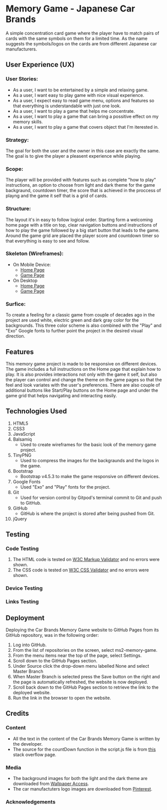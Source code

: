 # Memory Game - Japanese Car Brands

 A simple concentration card game where the player have to match pairs of cards with the same symbols on them for a limited time.
As the name suggests the symbols/logos on the cards are from different Japanese car manufacturers.

## User Experience (UX)

### User Stories:
* As a user, I want to be entertained by a simple and relaxing game.
* As a user, I want easy to play game with nice visual experience.
* As a user, I expect easy to read game menu, options and features so that everything is understandable with just one look.
* As a user, I want to play a game that helps me concentrate.
* As a user, I want to play a game that can bring a possitive effect on my memory skills.
* As a user, I want to play a game that covers object that I'm iterested in.

### Strategy:

 The goal for both the user and the owner in this case are exactly the same. The goal is to give the player a pleasent experience while playing. 

### Scope: 

 The player will be provided with features such as complete "how to play" instructions, an option to choose from light and dark theme for the game backgraund, 
countdown timer, the score that is achieved in the proccess of playng and the game it self that is a grid of cards.

### Structure:

  The layout it's in easy to follow logical order. Starting form a welcoming home page with a title on top, 
 clear navigation buttons and instructions of how to play the game followed by a big start button that leads to the game.
 Around the game grid are placed the player score and countdown timer so that everything is easy to see and follow.

### Skeleton (Wireframes):

* On Mobile Device:
   - [Home Page](https://raw.githubusercontent.com/dimitar-4/ms2-memory-game/master/assets/wireframes/Home%20Mobile.png)
   - [Game Page](https://raw.githubusercontent.com/dimitar-4/ms2-memory-game/master/assets/wireframes/Game%20Mobile.png)
* On Desktop
   - [Home Page](https://raw.githubusercontent.com/dimitar-4/ms2-memory-game/master/assets/wireframes/Home%20Desktop.png)
   - [Game Page](https://raw.githubusercontent.com/dimitar-4/ms2-memory-game/master/assets/wireframes/Game%20Desktop.png)

### Surfice:

 To create a feeling for a classic game from couple of decades ago in the project are used white, 
electric green and dark gray color for the backgrounds. This three color scheme is also combined 
with the "Play" and "Exo" Google fonts to further point the project in the desired visual direction.

## Features

 This memory game project is made to be responsive on different devices. The game includes a full instructions on the Home page that 
explain how to play. It is also provides interactions not only with the game it self, 
but also the player can control and change the theme on the game pages so that the feel and look variates with the user's preferences. 
There are also couple of additional buttons like Start/Play buttons on the Home page and under the game grid that helps navigating and interacting easily.  

## Technologies Used 

1. HTML5
2. CSS3
3. JavaScript 
4. Balsamiq
   - Used to create wireframes for the basic look of the memory game project.
5. TinyPNG
   - Used to compress the images for the backgraunds and the logos in the game.
6. Bootstrap
   - Bootstrap v4.5.3 to make the game responsive on different devices.
7. Google Fonts
   - Used "Exo" and "Play" fonts for the project.
8. Git
   - Used for version control by Gitpod's terminal commit to Git and push to GitHub.
9. GitHub
   - GitHub is where the project is stored after being pushed from Git.
10. jQuery

## Testing

### Code Testing

1. The HTML code is tested on [W3C Markup Validator](https://validator.w3.org/#validate_by_input) and no errors were shown.
2. The CSS code is tested on [W3C CSS Validator](https://jigsaw.w3.org/css-validator/#validate_by_input) and no errors were shown.

### Device Testing

### Links Testing

## Deployment

Deploying the Car Brands Memory Game website to GitHub Pages from its GitHub repository, was in the following order:

1. Log into GitHub.
2. From the list of repositories on the screen, select ms2-memory-game.
3. From the menu items near the top of the page, select Settings.
4. Scroll down to the GitHub Pages section.
5. Under Source click the drop-down menu labelled None and select Master Branch
6. When Master Branch is selected press the Save button on the right and the page is automatically refreshed, the website is now deployed.
7. Scroll back down to the GitHub Pages section to retrieve the link to the deployed website.
8. Run the link in the browser to open the website.

## Credits

### Content

* All the text in the content of the Car Brands Memory Game is written by the developer.
* The source for the countDown function in the script.js file is from [this](https://stackoverflow.com/questions/35299413/1-min-countdown-javascript) stack overflow page. 

### Media

* The background images for both the light and the dark theme are downloaded from [Wallpaper Access](https://wallpaperaccess.com/).
* The car manufactuters logo images are downloaded from [Pinterest](https://www.pinterest.com/).

### Acknowledgements